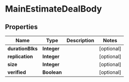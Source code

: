 
# MainEstimateDealBody

## Properties
Name | Type | Description | Notes
------------ | ------------- | ------------- | -------------
**durationBlks** | **Integer** |  |  [optional]
**replication** | **Integer** |  |  [optional]
**size** | **Integer** |  |  [optional]
**verified** | **Boolean** |  |  [optional]



